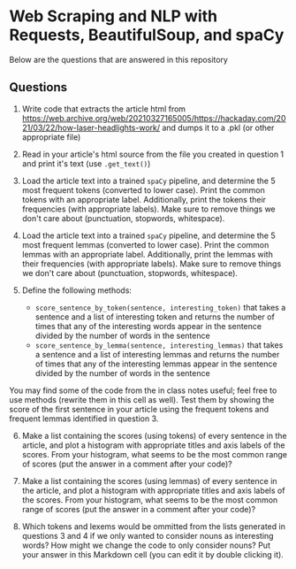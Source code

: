 # Web Scraping and NLP with Requests, BeautifulSoup, and spaCy

Below are the questions that are answered in this repository

## Questions

1. Write code that extracts the article html from https://web.archive.org/web/20210327165005/https://hackaday.com/2021/03/22/how-laser-headlights-work/ and dumps it to a .pkl (or other appropriate file)

2. Read in your article's html source from the file you created in question 1 and print it's text (use `.get_text()`)

3. Load the article text into a trained `spaCy` pipeline, and determine the 5 most frequent tokens (converted to lower case).  Print the common tokens with an appropriate label.  Additionally, print the tokens their frequencies (with appropriate labels). Make sure to remove things we don't care about (punctuation, stopwords, whitespace).

4. Load the article text into a trained `spaCy` pipeline, and determine the 5 most frequent lemmas (converted to lower case).  Print the common lemmas with an appropriate label.  Additionally, print the lemmas with their frequencies (with appropriate labels). Make sure to remove things we don't care about (punctuation, stopwords, whitespace).

5. Define the following methods:
    * `score_sentence_by_token(sentence, interesting_token)` that takes a sentence and a list of interesting token and returns the number of times that any of the interesting words appear in the sentence divided by the number of words in the sentence
    * `score_sentence_by_lemma(sentence, interesting_lemmas)` that takes a sentence and a list of interesting lemmas and returns the number of times that any of the interesting lemmas appear in the sentence divided by the number of words in the sentence
    
You may find some of the code from the in class notes useful; feel free to use methods (rewrite them in this cell as well).  Test them by showing the score of the first sentence in your article using the frequent tokens and frequent lemmas identified in question 3.

6. Make a list containing the scores (using tokens) of every sentence in the article, and plot a histogram with appropriate titles and axis labels of the scores. From your histogram, what seems to be the most common range of scores (put the answer in a comment after your code)?

7. Make a list containing the scores (using lemmas) of every sentence in the article, and plot a histogram with appropriate titles and axis labels of the scores.  From your histogram, what seems to be the most common range of scores (put the answer in a comment after your code)?

8. Which tokens and lexems would be ommitted from the lists generated in questions 3 and 4 if we only wanted to consider nouns as interesting words?  How might we change the code to only consider nouns? Put your answer in this Markdown cell (you can edit it by double clicking it).
